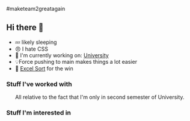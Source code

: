 #maketeam2greatagain
## Hi there 👋
- 💤 likely sleeping
- 😠 I hate CSS
- 🔭 I'm currently working on: [University](https://github.com/heofthetea/dhbw-semester-1)
- 💡Force pushing to main makes things a lot easier
- 🥇 [Excel Sort](https://github.com/heofthetea/excel-sort) for the win

### Stuff I've worked with

<span>
    <img href="img/python.png">
    <img href="img/java.png">
    <img href="img/gnu-bash.png">
    <img href="img/git.png">
    <img href="img/docker.png">
    <img href="img/C_Logo.png">
</span>
All relative to the fact that I'm only in second semester of University.


### Stuff I'm interested in
<span>
    <img href="img/linux-logo.png">
</span>

<!--
**heofthetea/heofthetea** is a ✨ _special_ ✨ repository because its `README.md` (this file) appears on your GitHub profile.



Here are some ideas to get you started:

- 🔭 I’m currently working on ...
- 🌱 I’m currently learning ...
- 👯 I’m looking to collaborate on ...
- 🤔 I’m looking for help with ...
- 💬 Ask me about ...
- 📫 How to reach me: ...
- 😄 Pronouns: ...
- ⚡ Fun fact: ...
-->

